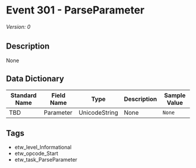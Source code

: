 # Event 301 - ParseParameter
###### Version: 0

## Description
None

## Data Dictionary
|Standard Name|Field Name|Type|Description|Sample Value|
|---|---|---|---|---|
|TBD|Parameter|UnicodeString|None|`None`|

## Tags
* etw_level_Informational
* etw_opcode_Start
* etw_task_ParseParameter